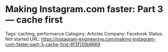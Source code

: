 # Making Instagram.com faster: Part 3 — cache first

Tags: caching, performance
Category: Articles
Company: Facebook
Status: Not started
URL: https://instagram-engineering.com/making-instagram-com-faster-part-3-cache-first-6f3f130b9669